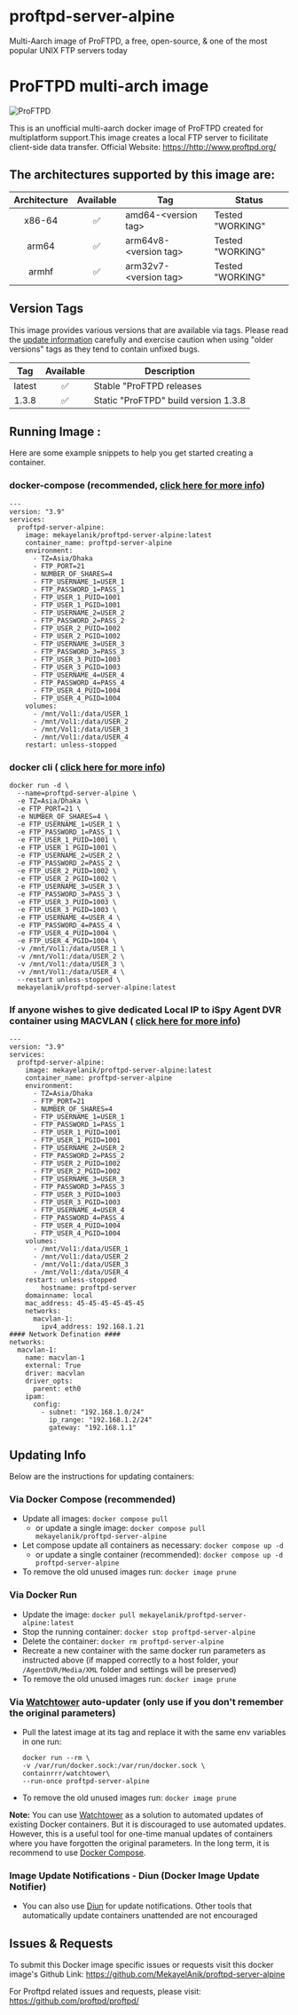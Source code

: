 # proftpd-server-alpine
Multi-Aarch image of ProFTPD, a free, open-source, &amp; one of the most popular UNIX FTP servers today


<h1>ProFTPD multi-arch image</h1>
<img alt="ProFTPD" src="http://www.proftpd.org/proftpd.png">
<p>This is an unofficial multi-aarch docker image of ProFTPD created for multiplatform support.This image creates a local FTP server to ficilitate client-side data transfer. Official Website: <a href="https://http://www.proftpd.org" rel="nofollow noopener">https://http://www.proftpd.org/</a>
</p>
<h2>The architectures supported by this image are:</h2>
<table>
  <thead>
    <tr>
      <th align="center">Architecture</th>
      <th align="center">Available</th>
      <th>Tag</th>
       <th>Status</th>
    </tr>
  </thead>
  <tbody>
    <tr>
      <td align="center">x86-64</td>
      <td align="center">✅</td>
      <td>amd64-&lt;version tag&gt;</td>
      <td>Tested "WORKING"</td>
    </tr>
    <tr>
      <td align="center">arm64</td>
      <td align="center">✅</td>
      <td>arm64v8-&lt;version tag&gt;</td>
      <td>Tested "WORKING"</td>
    </tr>
    <tr>
      <td align="center">armhf</td>
      <td align="center">✅</td>
      <td>arm32v7-&lt;version tag&gt;</td>
      <td>Tested "WORKING"</td>
    </tr>
  </tbody>
</table>
<h2>Version Tags</h2>
<p>This image provides various versions that are available via tags. Please read the <a href="https://www.ispyconnect.com/producthistory.aspx?productid=27" rel="nofollow noopener">update information</a> carefully and exercise caution when using "older versions" tags as they tend to contain unfixed bugs. </p>
<table>
  <thead>
    <tr>
      <th align="center">Tag</th>
      <th align="center">Available</th>
      <th>Description</th>
    </tr>
  </thead>
  <tbody>
    <tr>
      <td align="center">latest</td>
      <td align="center">✅</td>
      <td>Stable "ProFTPD releases</td>
    </tr>
    <tr>
      <td align="center">1.3.8</td>
      <td align="center">✅</td>
      <td>Static "ProFTPD" build version 1.3.8</td>
    </tr>
  </tbody>
</table>
<h2>Running Image :</h2>
<p>Here are some example snippets to help you get started creating a container.</p>
<h3>docker-compose (recommended, <a href="https://itnext.io/a-beginners-guide-to-deploying-a-docker-application-to-production-using-docker-compose-de1feccd2893" rel="nofollow noopener">click here for more info</a>) </h3>
<pre><code>---
version: "3.9"
services:
  proftpd-server-alpine:
    image: mekayelanik/proftpd-server-alpine:latest
    container_name: proftpd-server-alpine
    environment:
      - TZ=Asia/Dhaka
      - FTP_PORT=21
      - NUMBER_OF_SHARES=4
      - FTP_USERNAME_1=USER_1
      - FTP_PASSWORD_1=PASS_1
      - FTP_USER_1_PUID=1001
      - FTP_USER_1_PGID=1001
      - FTP_USERNAME_2=USER_2
      - FTP_PASSWORD_2=PASS_2
      - FTP_USER_2_PUID=1002
      - FTP_USER_2_PGID=1002
      - FTP_USERNAME_3=USER_3
      - FTP_PASSWORD_3=PASS_3
      - FTP_USER_3_PUID=1003
      - FTP_USER_3_PGID=1003
      - FTP_USERNAME_4=USER_4
      - FTP_PASSWORD_4=PASS_4
      - FTP_USER_4_PUID=1004
      - FTP_USER_4_PGID=1004
    volumes:
      - /mnt/Vol1:/data/USER_1     
      - /mnt/Vol1:/data/USER_2
      - /mnt/Vol1:/data/USER_3
      - /mnt/Vol1:/data/USER_4
    restart: unless-stopped
</code></pre>
<h3>docker cli ( <a href="https://docs.docker.com/engine/reference/commandline/cli/" rel="nofollow noopener">click here for more info</a>) </h3>
<pre><code>docker run -d \
  --name=proftpd-server-alpine \
  -e TZ=Asia/Dhaka \
  -e FTP_PORT=21 \
  -e NUMBER_OF_SHARES=4 \
  -e FTP_USERNAME_1=USER_1 \
  -e FTP_PASSWORD_1=PASS_1 \
  -e FTP_USER_1_PUID=1001 \
  -e FTP_USER_1_PGID=1001 \
  -e FTP_USERNAME_2=USER_2 \
  -e FTP_PASSWORD_2=PASS_2 \
  -e FTP_USER_2_PUID=1002 \
  -e FTP_USER_2_PGID=1002 \
  -e FTP_USERNAME_3=USER_3 \
  -e FTP_PASSWORD_3=PASS_3 \
  -e FTP_USER_3_PUID=1003 \
  -e FTP_USER_3_PGID=1003 \
  -e FTP_USERNAME_4=USER_4 \
  -e FTP_PASSWORD_4=PASS_4 \
  -e FTP_USER_4_PUID=1004 \
  -e FTP_USER_4_PGID=1004 \
  -v /mnt/Vol1:/data/USER_1 \
  -v /mnt/Vol1:/data/USER_2 \
  -v /mnt/Vol1:/data/USER_3 \
  -v /mnt/Vol1:/data/USER_4 \
  --restart unless-stopped \
  mekayelanik/proftpd-server-alpine:latest
</code></pre>

<h3>If anyone wishes to give dedicated Local IP to iSpy Agent DVR container using MACVLAN ( <a href="https://docs.docker.com/network/macvlan/" rel="nofollow noopener">click here for more info</a>) </h3>
<pre><code>---
version: "3.9"
services:
  proftpd-server-alpine:
    image: mekayelanik/proftpd-server-alpine:latest
    container_name: proftpd-server-alpine
    environment:
      - TZ=Asia/Dhaka
      - FTP_PORT=21
      - NUMBER_OF_SHARES=4
      - FTP_USERNAME_1=USER_1
      - FTP_PASSWORD_1=PASS_1
      - FTP_USER_1_PUID=1001
      - FTP_USER_1_PGID=1001
      - FTP_USERNAME_2=USER_2
      - FTP_PASSWORD_2=PASS_2
      - FTP_USER_2_PUID=1002
      - FTP_USER_2_PGID=1002
      - FTP_USERNAME_3=USER_3
      - FTP_PASSWORD_3=PASS_3
      - FTP_USER_3_PUID=1003
      - FTP_USER_3_PGID=1003
      - FTP_USERNAME_4=USER_4
      - FTP_PASSWORD_4=PASS_4
      - FTP_USER_4_PUID=1004
      - FTP_USER_4_PGID=1004
    volumes:
      - /mnt/Vol1:/data/USER_1     
      - /mnt/Vol1:/data/USER_2
      - /mnt/Vol1:/data/USER_3
      - /mnt/Vol1:/data/USER_4
    restart: unless-stopped
        hostname: proftpd-server
    domainname: local
    mac_address: 45-45-45-45-45-45
    networks:
      macvlan-1:
        ipv4_address: 192.168.1.21
#### Network Defination ####
networks:
  macvlan-1:
    name: macvlan-1
    external: True
    driver: macvlan
    driver_opts:
      parent: eth0
    ipam:
      config:
        - subnet: "192.168.1.0/24"
          ip_range: "192.168.1.2/24"
          gateway: "192.168.1.1"
</code></pre>
<h2>Updating Info</h2>
<p>Below are the instructions for updating containers:</p>
<h3>Via Docker Compose (recommended)</h3>
<ul>
  <li>Update all images: <code>docker compose pull</code>
    <ul>
      <li>or update a single image: <code>docker compose pull mekayelanik/proftpd-server-alpine</code>
      </li>
    </ul>
  </li>
  <li>Let compose update all containers as necessary: <code>docker compose up -d</code>
    <ul>
      <li>or update a single container (recommended): <code>docker compose up -d proftpd-server-alpine</code>
      </li>
    </ul>
  </li>
  <li>To remove the old unused images run: <code>docker image prune</code>
  </li>
</ul>
<h3>Via Docker Run</h3>
<ul>
  <li>Update the image: <code>docker pull mekayelanik/proftpd-server-alpine:latest</code>
  </li>
  <li>Stop the running container: <code>docker stop proftpd-server-alpine</code>
  </li>
  <li>Delete the container: <code>docker rm proftpd-server-alpine</code>
  </li>
  <li>Recreate a new container with the same docker run parameters as instructed above (if mapped correctly to a host folder, your <code>/AgentDVR/Media/XML</code> folder and settings will be preserved) </li>
  <li>To remove the old unused images run: <code>docker image prune</code>
  </li>
</ul>
<h3>Via <a href="https://containrrr.dev/watchtower/" rel="nofollow noopener">Watchtower</a> auto-updater (only use if you don't remember the original parameters)</h3>
<ul>
  <li>
    <p>Pull the latest image at its tag and replace it with the same env variables in one run:</p>
    <pre>
<code>docker run --rm \
-v /var/run/docker.sock:/var/run/docker.sock \
containrrr/watchtower\
--run-once proftpd-server-alpine</code></pre>
  </li>
  <li>
    <p>To remove the old unused images run: <code>docker image prune</code>
    </p>
  </li>
</ul>
<p>
  <strong>Note:</strong> You can use <a href="https://containrrr.dev/watchtower/" rel="nofollow noopener">Watchtower</a> as a solution to automated updates of existing Docker containers. But it is discouraged to use automated updates. However, this is a useful tool for one-time manual updates of containers where you have forgotten the original parameters. In the long term, it is recommend to use <a href="https://itnext.io/a-beginners-guide-to-deploying-a-docker-application-to-production-using-docker-compose-de1feccd2893" rel="nofollow noopener">Docker Compose</a>.
</p>
<h3>Image Update Notifications - Diun (Docker Image Update Notifier)</h3>
<ul>
  <li>You can also use <a href="https://crazymax.dev/diun/" rel="nofollow noopener">Diun</a> for update notifications. Other tools that automatically update containers unattended are not encouraged </li>
</ul>
<h2>Issues & Requests</h2>
<p> To submit this Docker image specific issues or requests visit this docker image's Github Link: <a href="https://github.com/MekayelAnik/proftpd-server-alpine" rel="nofollow noopener">https://github.com/MekayelAnik/proftpd-server-alpine</a>
</p>
<p> For Proftpd related issues and requests, please visit: <a href="https://github.com/proftpd/proftpd" rel="nofollow noopener">https://github.com/proftpd/proftpd/</a>
</p>